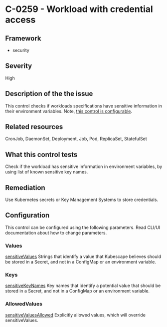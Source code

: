 # C-0259 - Workload with credential access

## Framework
* security
 
## Severity
High

## Description of the the issue
This control checks if workloads specifications have sensitive information in their environment variables. Note, [this control is configurable](##configuration).
 
## Related resources
CronJob, DaemonSet, Deployment, Job, Pod, ReplicaSet, StatefulSet
 
## What this control tests 
Check if the workload has sensitive information in environment variables, by using list of known sensitive key names.
 
## Remediation
Use Kubernetes secrets or Key Management Systems to store credentials.
 
## Configuration
 This control can be configured using the following parameters. Read CLI/UI documentation about how to change parameters.
 
### Values
[sensitiveValues](doc:configuration_parameter_sensitivevalues)
Strings that identify a value that Kubescape believes should be stored in a Secret, and not in a ConfigMap or an environment variable.
 
### Keys
[sensitiveKeyNames](doc:configuration_parameter_sensitivekeynames)
Key names that identify a potential value that should be stored in a Secret, and not in a ConfigMap or an environment variable.
 
### AllowedValues
[sensitiveValuesAllowed](doc:configuration_parameter_sensitivevaluesallowed)
Explicitly allowed values, which will override sensitiveValues.
 
